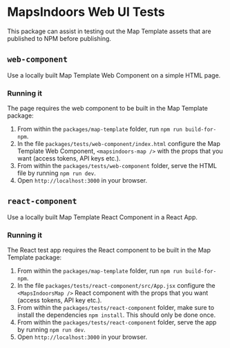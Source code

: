 # MapsIndoors Web UI Tests

This package can assist in testing out the Map Template assets that are published to NPM before publishing.

## `web-component`

Use a locally built Map Template Web Component on a simple HTML page.

### Running it

The page requires the web component to be built in the Map Template package:

1. From within the `packages/map-template` folder, run `npm run build-for-npm`.
2. In the file `packages/tests/web-component/index.html` configure the Map Template Web Component, `<mapsindoors-map />` with the props that you want (access tokens, API keys etc.).
3. From within the `packages/tests/web-component` folder, serve the HTML file by running `npm run dev`.
4. Open `http://localhost:3000` in your browser.

## `react-component`

Use a locally built Map Template React Component in a React App.

### Running it

The React test app requires the React component to be built in the Map Template package:

1. From within the `packages/map-template` folder, run `npm run build-for-npm`.
2. In the file `packages/tests/react-component/src/App.jsx` configure the `<MapsIndoorsMap />` React component with the props that you want (access tokens, API key etc.).
3. From within the `packages/tests/react-component` folder, make sure to install the dependencies `npm install`. This should only be done once.
4. From within the `packages/tests/react-component` folder, serve the app by running `npm run dev`.
5. Open `http://localhost:3000` in your browser.
